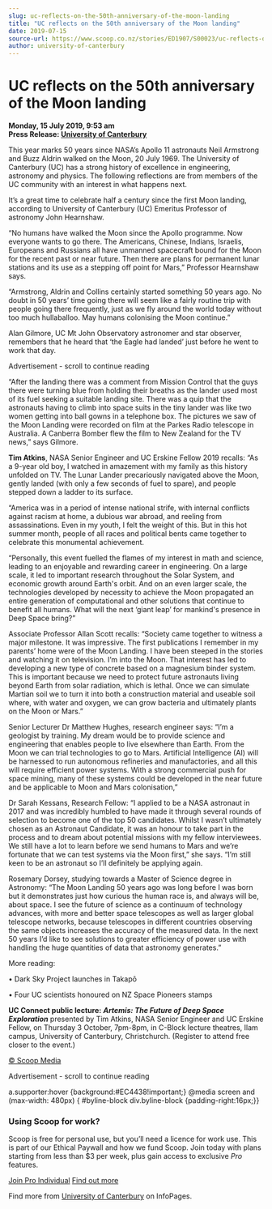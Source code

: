 ```yaml
---
slug: uc-reflects-on-the-50th-anniversary-of-the-moon-landing
title: "UC reflects on the 50th anniversary of the Moon landing"
date: 2019-07-15
source-url: https://www.scoop.co.nz/stories/ED1907/S00023/uc-reflects-on-the-50th-anniversary-of-the-moon-landing.htm
author: university-of-canterbury
---
```

UC reflects on the 50th anniversary of the Moon landing
=======================================================

**Monday, 15 July 2019, 9:53 am**  
**Press Release: [University of Canterbury](https://info.scoop.co.nz/University_of_Canterbury)**

This year marks 50 years since NASA’s Apollo 11 astronauts Neil Armstrong and Buzz Aldrin walked on the Moon, 20 July 1969. The University of Canterbury (UC) has a strong history of excellence in engineering, astronomy and physics. The following reflections are from members of the UC community with an interest in what happens next.

It’s a great time to celebrate half a century since the first Moon landing, according to University of Canterbury (UC) Emeritus Professor of astronomy John Hearnshaw.

“No humans have walked the Moon since the Apollo programme. Now everyone wants to go there. The Americans, Chinese, Indians, Israelis, Europeans and Russians all have unmanned spacecraft bound for the Moon for the recent past or near future. Then there are plans for permanent lunar stations and its use as a stepping off point for Mars,” Professor Hearnshaw says.

“Armstrong, Aldrin and Collins certainly started something 50 years ago. No doubt in 50 years’ time going there will seem like a fairly routine trip with people going there frequently, just as we fly around the world today without too much hullaballoo. May humans colonising the Moon continue.”

Alan Gilmore, UC Mt John Observatory astronomer and star observer, remembers that he heard that ‘the Eagle had landed’ just before he went to work that day.

Advertisement - scroll to continue reading





“After the landing there was a comment from Mission Control that the guys there were turning blue from holding their breaths as the lander used most of its fuel seeking a suitable landing site. There was a quip that the astronauts having to climb into space suits in the tiny lander was like two women getting into ball gowns in a telephone box. The pictures we saw of the Moon Landing were recorded on film at the Parkes Radio telescope in Australia. A Canberra Bomber flew the film to New Zealand for the TV news,” says Gilmore.

**Tim Atkins**, NASA Senior Engineer and UC Erskine Fellow 2019 recalls: “As a 9-year old boy, I watched in amazement with my family as this history unfolded on TV. The Lunar Lander precariously navigated above the Moon, gently landed (with only a few seconds of fuel to spare), and people stepped down a ladder to its surface.

“America was in a period of intense national strife, with internal conflicts against racism at home, a dubious war abroad, and reeling from assassinations. Even in my youth, I felt the weight of this. But in this hot summer month, people of all races and political bents came together to celebrate this monumental achievement.

“Personally, this event fuelled the flames of my interest in math and science, leading to an enjoyable and rewarding career in engineering. On a large scale, it led to important research throughout the Solar System, and economic growth around Earth's orbit. And on an even larger scale, the technologies developed by necessity to achieve the Moon propagated an entire generation of computational and other solutions that continue to benefit all humans. What will the next ‘giant leap’ for mankind's presence in Deep Space bring?”

Associate Professor Allan Scott recalls: “Society came together to witness a major milestone. It was impressive. The first publications I remember in my parents’ home were of the Moon Landing. I have been steeped in the stories and watching it on television. I’m into the Moon. That interest has led to developing a new type of concrete based on a magnesium binder system. This is important because we need to protect future astronauts living beyond Earth from solar radiation, which is lethal. Once we can simulate Martian soil we to turn it into both a construction material and useable soil where, with water and oxygen, we can grow bacteria and ultimately plants on the Moon or Mars.”

Senior Lecturer Dr Matthew Hughes, research engineer says: “I’m a geologist by training. My dream would be to provide science and engineering that enables people to live elsewhere than Earth. From the Moon we can trial technologies to go to Mars. Artificial Intelligence (AI) will be harnessed to run autonomous refineries and manufactories, and all this will require efficient power systems. With a strong commercial push for space mining, many of these systems could be developed in the near future and be applicable to Moon and Mars colonisation,”

Dr Sarah Kessans, Research Fellow: “I applied to be a NASA astronaut in 2017 and was incredibly humbled to have made it through several rounds of selection to become one of the top 50 candidates. Whilst I wasn’t ultimately chosen as an Astronaut Candidate, it was an honour to take part in the process and to dream about potential missions with my fellow interviewees. We still have a lot to learn before we send humans to Mars and we’re fortunate that we can test systems via the Moon first,” she says. “I’m still keen to be an astronaut so I’ll definitely be applying again.

Rosemary Dorsey, studying towards a Master of Science degree in Astronomy: “The Moon Landing 50 years ago was long before I was born but it demonstrates just how curious the human race is, and always will be, about space. I see the future of science as a continuum of technology advances, with more and better space telescopes as well as larger global telescope networks, because telescopes in different countries observing the same objects increases the accuracy of the measured data. In the next 50 years I’d like to see solutions to greater efficiency of power use with handling the huge quantities of data that astronomy generates.”

More reading:

• Dark Sky Project launches in Takapō

• Four UC scientists honoured on NZ Space Pioneers stamps

**UC Connect public lecture:** **_Artemis: The Future of Deep Space Exploration_** presented by Tim Atkins, NASA Senior Engineer and UC Erskine Fellow, on Thursday 3 October, 7pm-8pm, in C-Block lecture theatres, Ilam campus, University of Canterbury, Christchurch. (Register to attend free closer to the event.)

  

[© Scoop Media](http://www.scoop.co.nz/about/terms.html)  

Advertisement - scroll to continue reading



a.supporter:hover {background:#EC4438!important;} @media screen and (max-width: 480px) { #byline-block div.byline-block {padding-right:16px;}}

### Using Scoop for work?

Scoop is free for personal use, but you’ll need a licence for work use. This is part of our Ethical Paywall and how we fund Scoop. Join today with plans starting from less than $3 per week, plus gain access to exclusive _Pro_ features.  
  
[Join Pro Individual](https://pro.scoop.co.nz/Individual/?from=ProIn24) [Find out more](https://pro.scoop.co.nz/using-scoop-for-work/?from=ProIn24)

Find more from [University of Canterbury](https://info.scoop.co.nz/University_of_Canterbury) on InfoPages.
